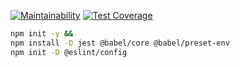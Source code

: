 [![Maintainability](https://api.codeclimate.com/v1/badges/353cb6f9185db68b559d/maintainability)](https://codeclimate.com/github/diplomatgmg/badges/maintainability)
[![Test Coverage](https://api.codeclimate.com/v1/badges/353cb6f9185db68b559d/test_coverage)](https://codeclimate.com/github/diplomatgmg/badges/test_coverage)

```bash
npm init -y &&
npm install -D jest @babel/core @babel/preset-env
npm init -D @eslint/config
```
